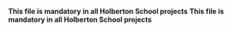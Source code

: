 **This file is mandatory in all Holberton School projects**  __This file is mandatory in all Holberton School projects__